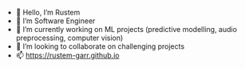 - 👋 Hello, I’m Rustem
- 👀 I’m Software Engineer
- 🌱 I’m currently working on ML projects (predictive modelling, audio preprocessing, computer vision)
- 💞️ I’m looking to collaborate on challenging projects
- 📫 https://rustem-garr.github.io


<!--
**rustem-garr/rustem-garr** is a ✨ _special_ ✨ repository because its `README.md` (this file) appears on your GitHub profile.

Here are some ideas to get you started:

- 🔭 I’m currently working on ...
- 🌱 I’m currently learning ...
- 👯 I’m looking to collaborate on ...
- 🤔 I’m looking for help with ...
- 💬 Ask me about ...
- 📫 How to reach me: ...
- 😄 Pronouns: ...
- ⚡ Fun fact: ...
-->
